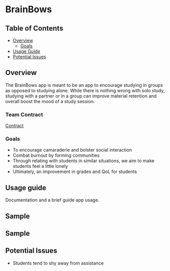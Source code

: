 # BrainBows

## Table of Contents

* [Overview](#overview)
    * [Goals](#goals)
* [Usage Guide](#usage-guide)
* [Potential Issues](#potential-issues)


## Overview

The BrainBows app is meant to be an app to encourage studying in groups as opposed to studying alone. While there is nothing wrong with solo study, studying with a partner or in a group can improve material retention and overall boost the mood of a study session.

### Team Contract

[Contract](https://docs.google.com/document/d/1UTXUBMOhgexRM0GUk0DjcuveB0k8kVmOhDpdFOcIGlo/edit)

### Goals

* To encourage camaraderie and bolster social interaction
* Combat burnout by forming communities
* Through relating with students in similar situations, we aim to make students feel a little lonely
* Ultimately, an improvement in grades and QoL for students

## Usage guide

Documentation and a brief guide app usage.

## Sample 

## Sample

## Potential Issues

* Students tend to shy away from assistance